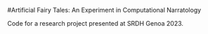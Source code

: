 #Artificial Fairy Tales: An Experiment in Computational Narratology

Code for a research project presented at SRDH Genoa 2023.